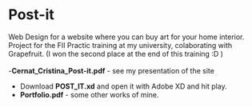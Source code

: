 # Post-it
Web Design for a website where you can buy art for your home interior. Project for the FII Practic training at my university, colaborating with Grapefruit. (I won the second place at the end of this training :D ) <br /> <br />
-**Cernat_Cristina_Post-it.pdf** - see my presentation of the site <br /> 
- Download **POST_IT.xd** and open it with Adobe XD and hit play. <br />
- **Portfolio.pdf** - some other works of mine. <br />
